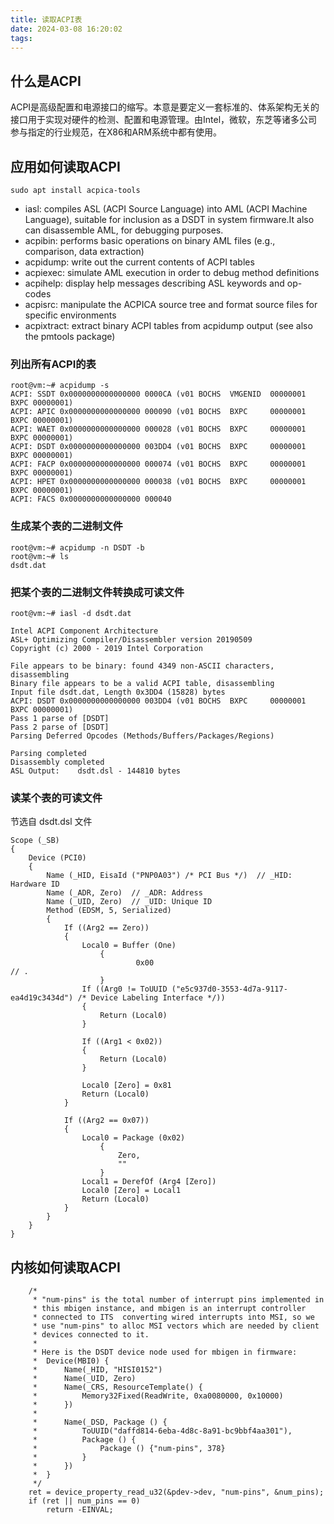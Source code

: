 ```yaml
---
title: 读取ACPI表
date: 2024-03-08 16:20:02
tags:
---
```


## 什么是ACPI

ACPI是高级配置和电源接口的缩写。本意是要定义一套标准的、体系架构无关的接口用于实现对硬件的检测、配置和电源管理。由Intel，微软，东芝等诸多公司参与指定的行业规范，在X86和ARM系统中都有使用。

## 应用如何读取ACPI

```
sudo apt install acpica-tools
```

* iasl: compiles ASL (ACPI Source Language) into AML (ACPI Machine Language), suitable for inclusion as a DSDT in system firmware.It also can disassemble AML, for debugging purposes.
* acpibin: performs basic operations on binary AML files (e.g., comparison, data extraction)
* acpidump: write out the current contents of ACPI tables
* acpiexec: simulate AML execution in order to debug method definitions
* acpihelp: display help messages describing ASL keywords and op-codes
* acpisrc: manipulate the ACPICA source tree and format source files for specific environments
* acpixtract: extract binary ACPI tables from acpidump output (see also the pmtools package)

### 列出所有ACPI的表
```
root@vm:~# acpidump -s
ACPI: SSDT 0x0000000000000000 0000CA (v01 BOCHS  VMGENID  00000001 BXPC 00000001)
ACPI: APIC 0x0000000000000000 000090 (v01 BOCHS  BXPC     00000001 BXPC 00000001)
ACPI: WAET 0x0000000000000000 000028 (v01 BOCHS  BXPC     00000001 BXPC 00000001)
ACPI: DSDT 0x0000000000000000 003DD4 (v01 BOCHS  BXPC     00000001 BXPC 00000001)
ACPI: FACP 0x0000000000000000 000074 (v01 BOCHS  BXPC     00000001 BXPC 00000001)
ACPI: HPET 0x0000000000000000 000038 (v01 BOCHS  BXPC     00000001 BXPC 00000001)
ACPI: FACS 0x0000000000000000 000040
```

### 生成某个表的二进制文件
```
root@vm:~# acpidump -n DSDT -b
root@vm:~# ls
dsdt.dat
```

### 把某个表的二进制文件转换成可读文件
```
root@vm:~# iasl -d dsdt.dat

Intel ACPI Component Architecture
ASL+ Optimizing Compiler/Disassembler version 20190509
Copyright (c) 2000 - 2019 Intel Corporation

File appears to be binary: found 4349 non-ASCII characters, disassembling
Binary file appears to be a valid ACPI table, disassembling
Input file dsdt.dat, Length 0x3DD4 (15828) bytes
ACPI: DSDT 0x0000000000000000 003DD4 (v01 BOCHS  BXPC     00000001 BXPC 00000001)
Pass 1 parse of [DSDT]
Pass 2 parse of [DSDT]
Parsing Deferred Opcodes (Methods/Buffers/Packages/Regions)

Parsing completed
Disassembly completed
ASL Output:    dsdt.dsl - 144810 bytes
```

### 读某个表的可读文件

节选自 dsdt.dsl 文件

```
Scope (_SB)
{
    Device (PCI0)
    {
        Name (_HID, EisaId ("PNP0A03") /* PCI Bus */)  // _HID: Hardware ID
        Name (_ADR, Zero)  // _ADR: Address
        Name (_UID, Zero)  // _UID: Unique ID
        Method (EDSM, 5, Serialized)
        {
            If ((Arg2 == Zero))
            {
                Local0 = Buffer (One)
                    {
                            0x00                                             // .
                    }
                If ((Arg0 != ToUUID ("e5c937d0-3553-4d7a-9117-ea4d19c3434d") /* Device Labeling Interface */))
                {
                    Return (Local0)
                }

                If ((Arg1 < 0x02))
                {
                    Return (Local0)
                }

                Local0 [Zero] = 0x81
                Return (Local0)
            }

            If ((Arg2 == 0x07))
            {
                Local0 = Package (0x02)
                    {
                        Zero, 
                        ""
                    }
                Local1 = DerefOf (Arg4 [Zero])
                Local0 [Zero] = Local1
                Return (Local0)
            }
        }
    }
}
```

## 内核如何读取ACPI

```
	/*
	 * "num-pins" is the total number of interrupt pins implemented in
	 * this mbigen instance, and mbigen is an interrupt controller
	 * connected to ITS  converting wired interrupts into MSI, so we
	 * use "num-pins" to alloc MSI vectors which are needed by client
	 * devices connected to it.
	 *
	 * Here is the DSDT device node used for mbigen in firmware:
	 *	Device(MBI0) {
	 *		Name(_HID, "HISI0152")
	 *		Name(_UID, Zero)
	 *		Name(_CRS, ResourceTemplate() {
	 *			Memory32Fixed(ReadWrite, 0xa0080000, 0x10000)
	 *		})
	 *
	 *		Name(_DSD, Package () {
	 *			ToUUID("daffd814-6eba-4d8c-8a91-bc9bbf4aa301"),
	 *			Package () {
	 *				Package () {"num-pins", 378}
	 *			}
	 *		})
	 *	}
	 */
	ret = device_property_read_u32(&pdev->dev, "num-pins", &num_pins);
	if (ret || num_pins == 0)
		return -EINVAL;
```

